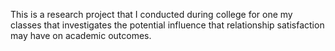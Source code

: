 This is a research project that I conducted during college for one my classes that investigates the potential influence that relationship satisfaction may have on academic outcomes.
